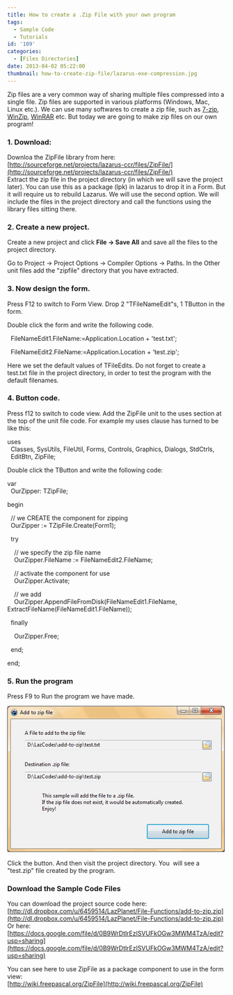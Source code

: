 ```yaml
---
title: How to create a .Zip File with your own program
tags:
  - Sample Code
  - Tutorials
id: '109'
categories:
  - [Files Directories]
date: 2013-04-02 05:22:00
thumbnail: how-to-create-zip-file/lazarus-exe-compression.jpg
---
```


Zip files are a very common way of sharing multiple files compressed into a single file. Zip files are supported in various platforms (Windows, Mac, Linux etc.). We can use many softwares to create a zip file, such as [7-zip](http://www.7-zip.org/), [WinZip](http://www.winzip.com/), [WinRAR](http://www.rarlab.com/) etc. But today we are going to make zip files on our own program!
<!-- more -->
  
  

### 1\. Download:

Downloa the ZipFile library from here: [http://sourceforge.net/projects/lazarus-ccr/files/ZipFile/](http://sourceforge.net/projects/lazarus-ccr/files/ZipFile/)  
Extract the zip file in the project directory (in which we will save the project later). You can use this as a package (lpk) in lazarus to drop it in a Form. But it will require us to rebuild Lazarus. We will use the second option. We will include the files in the project directory and call the functions using the library files sitting there.  
  

### 2\. Create a new project.

Create a new project and click **File -> Save All** and save all the files to the project directory.  
  
Go to Project -> Project Options -> Compiler Options -> Paths. In the Other unit files add the "zipfile" directory that you have extracted.  
  

### 3\. Now design the form.

Press F12 to switch to Form View. Drop 2 "TFileNameEdit"s, 1 TButton in the form.  
  
Double click the form and write the following code.  
  

  FileNameEdit1.FileName:=Application.Location + 'test.txt';  
  
  FileNameEdit2.FileName:=Application.Location + 'test.zip';   
  

  
  
Here we set the default values of TFileEdits. Do not forget to create a test.txt file in the project directory, in order to test the program with the default filenames.  
  

### 4\. Button code.

  
Press f12 to switch to code view. Add the ZipFile unit to the uses section at the top of the unit file code. For example my uses clause has turned to be like this:  
  

uses  
  Classes, SysUtils, FileUtil, Forms, Controls, Graphics, Dialogs, StdCtrls,  
  EditBtn, ZipFile;  
  

  
  
Double click the TButton and write the following code:  
  

var  
  OurZipper: TZipFile;  
  
begin  
  
  // we CREATE the component for zipping  
  OurZipper := TZipFile.Create(Form1);  
  
  
  try  
  
    // we specify the zip file name  
    OurZipper.FileName := FileNameEdit2.FileName;  
  
    // activate the component for use  
    OurZipper.Activate;  
  
    // we add  
    OurZipper.AppendFileFromDisk(FileNameEdit1.FileName, ExtractFileName(FileNameEdit1.FileName));  
  
  
  finally  
  
    OurZipper.Free;  
  
  end;  
  
end;  
  

  
  

### 5\. Run the program

  
Press F9 to Run the program we have made.  
  

![](how-to-create-zip-file/add-to-zip-lazarus.gif)

  
  
Click the button. And then visit the project directory. You  will see a "test.zip" file created by the program.  
  

### Download the Sample Code Files

You can download the project source code here: [http://dl.dropbox.com/u/6459514/LazPlanet/File-Functions/add-to-zip.zip](http://dl.dropbox.com/u/6459514/LazPlanet/File-Functions/add-to-zip.zip)  
Or here: [https://docs.google.com/file/d/0B9WrDtlrEzlSVUFkOGw3MWM4TzA/edit?usp=sharing](https://docs.google.com/file/d/0B9WrDtlrEzlSVUFkOGw3MWM4TzA/edit?usp=sharing)  
  
You can see here to use ZipFile as a package component to use in the form view:  
[http://wiki.freepascal.org/ZipFile](http://wiki.freepascal.org/ZipFile)